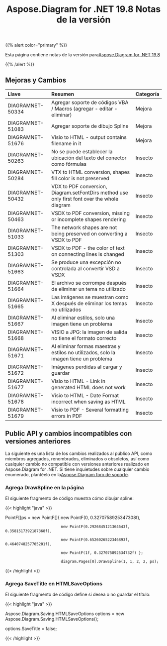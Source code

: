 ﻿---
title: Aspose.Diagram for .NET 19.8 Notas de la versión
type: docs
weight: 50
url: /es/net/aspose-diagram-for-net-19-8-release-notes/
---
{{% alert color="primary" %}} 

Esta página contiene notas de la versión para[Aspose.Diagram for .NET 19.8](https://www.nuget.org/packages/Aspose.Diagram/19.8.0)

{{% /alert %}} 
## **Mejoras y Cambios**

|**Llave**|**Resumen**|**Categoría**|
|:- |:- |:- |
|DIAGRAMNET-50334|Agregar soporte de códigos VBA / Macros (agregar - editar - eliminar)|Mejora|
|DIAGRAMNET-51083|Agregar soporte de dibujo Spline|Mejora|
|DIAGRAMNET-51676|Visio to HTML - output contains filename in it|Mejora|
|DIAGRAMNET-50263|No se puede establecer la ubicación del texto del conector como fórmulas|Insecto|
|DIAGRAMNET-50284|VTX to HTML conversion, shapes fill color is not preserved|Insecto|
|DIAGRAMNET-50432|VDX to PDF conversion, Diagram.setFontDirs method use only first font over the whole diagram|Insecto|
|DIAGRAMNET-50463|VSDX to PDF conversion, missing or incomplete shapes rendering|Insecto|
|DIAGRAMNET-51033|The network shapes are not being preserved on converting a VSDX to PDF|Insecto|
|DIAGRAMNET-51303|VSDX to PDF - the color of text on connecting lines is changed|Insecto|
|DIAGRAMNET-51663|Se produce una excepción no controlada al convertir VSD a VSDX|Insecto|
|DIAGRAMNET-51664|El archivo se corrompe después de eliminar un tema no utilizado|Insecto|
|DIAGRAMNET-51665|Las imágenes se muestran como X después de eliminar los temas no utilizados|Insecto|
|DIAGRAMNET-51667|Al eliminar estilos, solo una imagen tiene un problema|Insecto|
|DIAGRAMNET-51668|VISIO a JPG: la imagen de salida no tiene el formato correcto|Insecto|
|DIAGRAMNET-51671|Al eliminar formas maestras y estilos no utilizados, solo la imagen tiene un problema|Insecto|
|DIAGRAMNET-51672|Imágenes perdidas al cargar y guardar|Insecto|
|DIAGRAMNET-51677|Visio to HTML - Link in generated HTML does not work|Insecto|
|DIAGRAMNET-51678|Visio to HTML - Date Format incorrect when saving as HTML|Insecto|
|DIAGRAMNET-51679|Visio to PDF - Several formatting errors in PDF|Insecto|
## **Public API y cambios incompatibles con versiones anteriores**
La siguiente es una lista de los cambios realizados al público API, como miembros agregados, renombrados, eliminados o obsoletos, así como cualquier cambio no compatible con versiones anteriores realizado en Aspose.Diagram for .NET. Si tiene inquietudes sobre cualquier cambio enumerado, plantéelo en la[Aspose.Diagram foro de soporte](https://forum.aspose.com/c/diagram/17).
### **Agrega DrawSpline en la página**
El siguiente fragmento de código muestra cómo dibujar spline:

{{< highlight "java" >}}

 PointF[]ps = new PointF[]{ new PointF(0, 0.3270758925347308f), 

                             new PointF(0.2926845121364643f, 0.3581517392187368f), 

                             new PointF(0.6526026522346893f, 0.4640748257705201f), 

                             new PointF(1f, 0.327075892534732f) };

                             diagram.Pages[0].DrawSpline(1, 1, 2, 2, ps);

{{< /highlight >}}
### **Agrega SaveTitle en HTMLSaveOptions**
El siguiente fragmento de código define si desea o no guardar el título:

{{< highlight "java" >}}

 Aspose.Diagram.Saving.HTMLSaveOptions options = new Aspose.Diagram.Saving.HTMLSaveOptions();

options.SaveTitle = false;

{{< /highlight >}}





